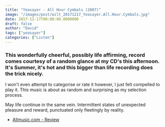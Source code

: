 ```yaml
---
title: "Yeasayer - All Hour Cymbals (2007)"
image: "/images/post/wilt_20171217_Yeasayer.All.Hour.Cymbals.jpg"
date: 2017-12-17T00:00:00.0000000
draft: false
author: "David"
tags: ["yeasayer"]
categories: ["Listen"]
---
```

### This wonderfully cheerful, possibly life affirming, record comes courtesy of a random glance at my CD's this afternoon. It's Summer, it's hot and this bigger than life recording does the trick nicely.

 I won't even attempt to categorise or rate it however, I just felt compelled to play it. This music is about as random and surprising as my selection process.

 May life continue in the same vein. Intermittent states of unexpected pleasure and reward, punctuated only fleetingly by reality.

-  [Allmusic.com - Review](https://www.allmusic.com/album/all-hour-cymbals-mw0000750096)